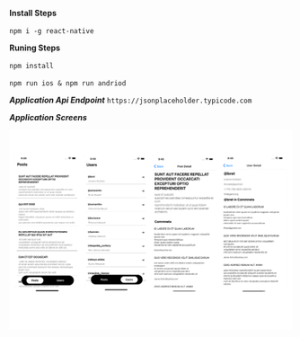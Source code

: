 **Install Steps**

`npm i -g react-native`

**Runing Steps**

`npm install`

`npm run ios & npm run andriod`

_**Application Api Endpoint**_
`https://jsonplaceholder.typicode.com`

_**Application Screens**_

![](./output/app.png)
